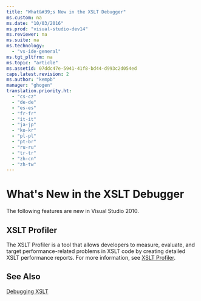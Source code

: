 ```yaml
---
title: "What&#39;s New in the XSLT Debugger"
ms.custom: na
ms.date: "10/03/2016"
ms.prod: "visual-studio-dev14"
ms.reviewer: na
ms.suite: na
ms.technology: 
  - "vs-ide-general"
ms.tgt_pltfrm: na
ms.topic: "article"
ms.assetid: 07ddc47e-5941-41f8-bd44-d993c2d054ed
caps.latest.revision: 2
ms.author: "kempb"
manager: "ghogen"
translation.priority.ht: 
  - "cs-cz"
  - "de-de"
  - "es-es"
  - "fr-fr"
  - "it-it"
  - "ja-jp"
  - "ko-kr"
  - "pl-pl"
  - "pt-br"
  - "ru-ru"
  - "tr-tr"
  - "zh-cn"
  - "zh-tw"
---
```

# What&#39;s New in the XSLT Debugger
The following features are new in Visual Studio 2010.  
  
## XSLT Profiler  
 The XSLT Profiler is a tool that allows developers to measure, evaluate, and target performance-related problems in XSLT code by creating detailed XSLT performance reports. For more information, see [XSLT Profiler](../VS_IDE/xslt-profiler.md).  
  
## See Also  
 [Debugging XSLT](../VS_IDE/debugging-xslt.md)